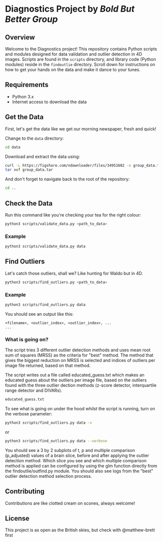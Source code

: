 # Diagnostics Project by *Bold But Better Group*

## Overview

Welcome to the Diagnostics project! This repository contains Python scripts and modules designed for data validation and outlier detection in 4D images. Scripts are found in the `scripts` directory, and library code (Python modules) reside in the `findoutlie` directory. Scroll down for instructions on how to get your hands on the data and make it dance to your tunes.

## Requirements

- Python 3.x
- Internet access to download the data

## Get the Data

First, let's get the data like we get our morning newspaper, fresh and quick!

Change to the `data` directory:

```bash
cd data
```

Download and extract the data using:

```bash
curl -L https://figshare.com/ndownloader/files/34951602 -o group_data.tar
tar xvf group_data.tar
```

And don't forget to navigate back to the root of the repository:

```bash
cd ..
```

## Check the Data

Run this command like you're checking your tea for the right colour:

```bash
python3 scripts/validate_data.py <path_to_data>
```

### Example

```bash
python3 scripts/validate_data.py data
```

## Find Outliers

Let's catch those outliers, shall we? Like hunting for Waldo but in 4D.

```bash
python3 scripts/find_outliers.py <path_to_data>
```

### Example

```bash
python3 scripts/find_outliers.py data
```

You should see an output like this:

```
<filename>, <outlier_index>, <outlier_index>, ...
...
```

### What is going on?

The script tries 3 different outlier detection methods and uses mean root sum of squares (MRSS) as the criteria for "best" method. The method that gives the biggest reduction on MRSS is selected and indices of outliers per image file returned, based on that method.

The script writes out a file called educated_guess.txt which makes an educated guess about the outliers per image file, based on the outliers found with the three outlier dection methods (z-score detector, interquartile range detector and DIVARs).

```bash
educated_guess.txt
```

To see what is going on under the hood whilst the script is running, turn on the verbose parameter:

```bash
python3 scripts/find_outliers.py data -v
```
or
```bash
python3 scripts/find_outliers.py data --verbose
```

You should see a 3 by 2 subplots of t, p and multiple comparison (p_adjusted) values of a brain slice, before and after applying the outlier detection method. Which slice you see and which multiple comparison method is applied can be configured by using the glm function directly from the findoutlie/outfind.py module.
You should also see logs from the "best" outlier detection method selection process.

## Contributing

Contributions are like clotted cream on scones, always welcome!

## License

This project is as open as the British skies, but check with @matthew-brett first
